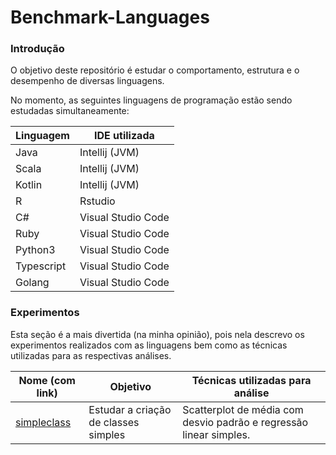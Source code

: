 # Benchmark-Languages

### Introdução

O objetivo deste repositório é estudar o comportamento, estrutura e o desempenho de diversas linguagens.

No momento, as seguintes linguagens de programação estão sendo estudadas simultaneamente:

| Linguagem | IDE utilizada |
|-----------|---------------|
| Java | Intellij (JVM) |
| Scala | Intellij (JVM) |
| Kotlin | Intellij (JVM) |
| R | Rstudio |
| C# | Visual Studio Code |
| Ruby | Visual Studio Code |
| Python3 | Visual Studio Code |
| Typescript | Visual Studio Code |
| Golang | Visual Studio Code |

### Experimentos

Esta seção é a mais divertida (na minha opinião), pois nela descrevo os experimentos realizados com as linguagens bem como as técnicas utilizadas para as respectivas análises.

| Nome (com link) | Objetivo | Técnicas utilizadas para análise |
|-----------------|----------|----------------------------------|
| [simpleclass](https://github.com/PedroDrim/Benchmark-Languages/blob/simpleclass/Documents/simpleclass.md) | Estudar a criação de classes simples | Scatterplot de média com desvio padrão e regressão linear simples.|
